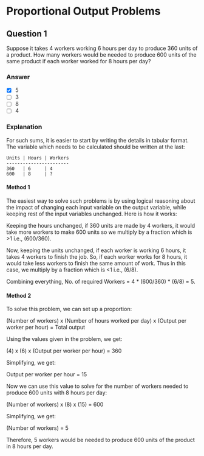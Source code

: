 # Proportional Output Problems

## Question 1

Suppose it takes 4 workers working 6 hours per day to produce 360 units of a product. How many workers would be needed to produce 600 units of the same product if each worker worked for 8 hours per day?

### Answer

- [x] 5
- [ ] 3
- [ ] 8
- [ ] 4

### Explanation

For such sums, it is easier to start by writing the details in tabular format. The variable which needs to be calculated should be written at the last:

```text
Units | Hours | Workers
-----------------------
360   | 6     | 4
600   | 8     | ?
```

#### Method 1

The easiest way to solve such problems is by using logical reasoning about the impact of changing each input variable on the output variable, while keeping rest of the input variables unchanged. Here is how it works:

Keeping the hours unchanged, if 360 units are made by 4 workers, it would take more workers to make 600 units so we multiply by a fraction which is >1 i.e., (600/360).

Now, keeping the units unchanged, if each worker is working 6 hours, it takes 4 workers to finish the job. So, if each worker works for 8 hours, it would take less workers to finish the same amount of work. Thus in this case, we multiply by a fraction which is <1 i.e., (6/8).

Combining everything, No. of required Workers = 4 * (600/360) * (6/8) = 5.

#### Method 2

To solve this problem, we can set up a proportion:

(Number of workers) x (Number of hours worked per day) x (Output per worker per hour) = Total output

Using the values given in the problem, we get:

(4) x (6) x (Output per worker per hour) = 360

Simplifying, we get:

Output per worker per hour = 15

Now we can use this value to solve for the number of workers needed to produce 600 units with 8 hours per day:

(Number of workers) x (8) x (15) = 600

Simplifying, we get:

(Number of workers) = 5

Therefore, 5 workers would be needed to produce 600 units of the product in 8 hours per day.
